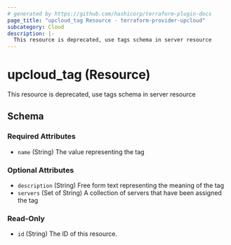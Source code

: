 ```yaml
---
# generated by https://github.com/hashicorp/terraform-plugin-docs
page_title: "upcloud_tag Resource - terraform-provider-upcloud"
subcategory: Cloud
description: |-
  This resource is deprecated, use tags schema in server resource
---
```


# upcloud_tag (Resource)

This resource is deprecated, use tags schema in server resource



<!-- schema generated by tfplugindocs -->
## Schema

### Required Attributes

- `name` (String) The value representing the tag

### Optional Attributes

- `description` (String) Free form text representing the meaning of the tag
- `servers` (Set of String) A collection of servers that have been assigned the tag

### Read-Only

- `id` (String) The ID of this resource.
